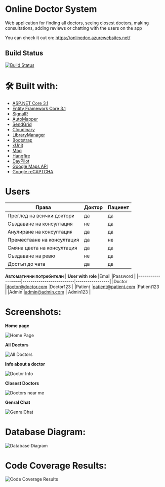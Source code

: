 # Online Doctor System
Web application for finding all doctors, seeing closest doctors, making consultations, adding reviews or chatting with the users on the app

You can check it out on: https://onlinedoc.azurewebsites.net/
## Build Status
[![Build Status](https://dev.azure.com/BobbyApostolov/Bobby_Apostolov/_apis/build/status/Boyan-Apostolov.OnlineDoctorSystem%20(1)?branchName=master)](https://dev.azure.com/BobbyApostolov/Bobby_Apostolov/_build/latest?definitionId=2&branchName=master)
# 🛠  Built with:
-   [ASP.NET Core 3.1](https://github.com/dotnet/aspnetcore)
-   [Entity Framework Core 3.1](https://github.com/dotnet/efcore)
-   [SignalR](https://github.com/SignalR/SignalR)
-   [AutoMapper](https://github.com/AutoMapper/AutoMapper)
-   [SendGrid](https://github.com/sendgrid)
-   [Cloudinary](https://github.com/cloudinary/CloudinaryDotNet)
-   [LibraryManager](https://github.com/aspnet/LibraryManager)
-   [Bootstrap](https://github.com/twbs/bootstrap)
-   [xUnit](https://github.com/xunit/xunit)
-   [Moq](https://github.com/moq/moq)
-   [Hangfire](https://github.com/HangfireIO/Hangfire)
-   [DayPilot](https://code.daypilot.org/)
-   [Google Maps API](https://github.com/googlemaps/)
-   [Google reCAPTCHA](https://www.google.com/recaptcha/about/)
# Users
|  **Права**              |Доктор			     |Пациент |
|----------------|-------------------------------|--------|
|Преглед на всички доктори  |да            |да            |
|Създаване на консултация   |не            |да            |
|Анулиране на консултация   |да            |да            |
|Преместване на консултация |да            |не            |
|Смяна цвета на консултация |да            |да            |
|Създаване на ревю          |не            |да            |
|Достъп до чата             |да            |да            |

 **Автоматични потребители**
| **User with role** |Email                    |Password         |
|-------------------|--------------------------|-----------------|
|Doctor			        |doctor@doctor.com         |Doctor123        | 
|Patient            |patient@patient.com       |Patient123       | 
|Admin		          |admin@admin.com           | Admin123        |

# Screenshots:
**Home page**

![Home Page](https://cdn1.bbcode0.com/uploads/2020/12/12/a74f62376ac1b066b5b70d90ec56d1dd-full.png)

**All Doctors**

![All Doctors](https://cdn1.bbcode0.com/uploads/2020/12/13/7c39c1024b5344fe1b7dcbdc1a1d4612-full.png)

**Info about a doctor**

![Doctor Info](https://cdn1.bbcode0.com/uploads/2020/12/13/873e5a503c253731e911358c4fcd1902-full.png)

**Closest Doctors**

![Doctors near me](https://cdn1.bbcode0.com/uploads/2020/12/13/815364e95433a04c6bf1c3d3d1ab7f18-full.png)

**Genral Chat**

![GenralChat](https://cdn1.bbcode0.com/uploads/2020/12/13/50adfc1873c54e44141f16d7d1cca6e9-full.png)

# Database Diagram:
![Database Diagram](https://cdn1.bbcode0.com/uploads/2020/12/21/382e82bc79fe018a2c886e791b8bd333-full.png)

# Code Coverage Results:
![Code Coverage Results](https://cdn1.bbcode0.com/uploads/2020/12/12/19db8200e005b0cc795c4acc39ed547a-full.png)

